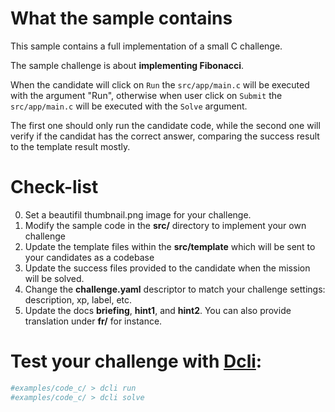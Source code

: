 # What the sample contains
This sample contains a full implementation of a small C challenge.

The sample challenge is about **implementing Fibonacci**.

When the candidate will click on `Run` the `src/app/main.c` will be executed with the argument "Run", otherwise when user click 
on `Submit` the `src/app/main.c` will be executed with the `Solve` argument.

The first one should only run the candidate code, while the second one will verify if the candidat has the correct answer, comparing the success result to the template result mostly.


# Check-list
0. Set a beautifil thumbnail.png image for your challenge.
1. Modify the sample code in the **src/** directory to implement your own challenge
2. Update the template files within the **src/template** which will be sent to your candidates as a codebase
3. Update the success files provided to the candidate when the mission will be solved.
4. Change the **challenge.yaml** descriptor to match your challenge settings: description, xp, label, etc.
5. Update the docs **briefing**, **hint1**, and **hint2**. You can also provide translation under **fr/** for instance.


# Test your challenge with [Dcli](https://github.com/deadlock-resources/dcli):
```bash
#examples/code_c/ > dcli run
#examples/code_c/ > dcli solve
```

